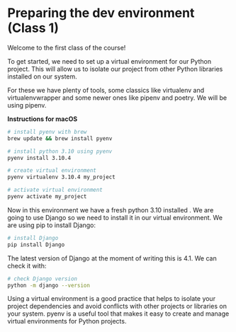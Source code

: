 # Preparing the dev environment (Class 1)

Welcome to the first class of the course!

To get started, we need to set up a virtual environment for our Python project. This will allow us to isolate our project from other Python libraries installed on our system.

For these we have plenty of tools, some classics like virtualenv and virtualenvwrapper and some newer ones like pipenv and poetry. 
We will be using pipenv.


**Instructions for macOS**

```bash
# install pyenv with brew
brew update && brew install pyenv
```

```bash
# install python 3.10 using pyenv
pyenv install 3.10.4
```

```bash
# create virtual environment
pyenv virtualenv 3.10.4 my_project
```


```bash
# activate virtual environment
pyenv activate my_project
```

Now in this environment we have a fresh python 3.10 installed . We are going to use Django so we need to install it in our virtual environment. We are using pip to install Django:

```bash
# install Django
pip install Django
```

The latest version of Django at the moment of writing this is 4.1. We can check it with:

```bash
# check Django version
python -m django --version
```

Using a virtual environment is a good practice that helps to isolate your project dependencies and avoid conflicts with other projects or libraries on your system. pyenv is a useful tool that makes it easy to create and manage virtual environments for Python projects.
